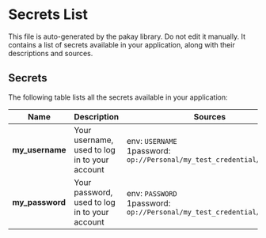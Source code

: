 # Secrets List
This file is auto-generated by the pakay library. Do not edit it manually.
It contains a list of secrets available in your application, along with their descriptions and sources.

## Secrets
The following table lists all the secrets available in your application:

| Name | Description | Sources |
| -------- | -------- | --------
| **my_username** | Your username, used to log in to your account | env: `USERNAME`<br/>1password: `op://Personal/my_test_credential/username` |
| **my_password** | Your password, used to log in to your account | env: `PASSWORD`<br/>1password: `op://Personal/my_test_credential/password` |
